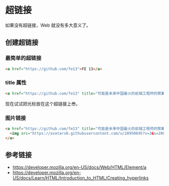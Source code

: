 # 超链接

如果没有超链接，Web 就没有多大意义了。

## 创建超链接
### 最简单的超链接
```html
<a href="https://github.com/fe13">FE 13</a>
```

### title 属性
```html
<a href="https://github.com/fe13" title="可能是未来中国最火的前端工程师的聚集地">FE 13</a>
```
现在试试把光标放在这个超链接上😎。

### 图片链接
```html
<a href="https://github.com/fe13" title="可能是未来中国最火的前端工程师的聚集地">
  <img src="https://avatars0.githubusercontent.com/u/28950695?v=3&s=200" height="100">  
</a>
```

## 参考链接
* https://developer.mozilla.org/en-US/docs/Web/HTML/Element/a
* https://developer.mozilla.org/en-US/docs/Learn/HTML/Introduction_to_HTML/Creating_hyperlinks
